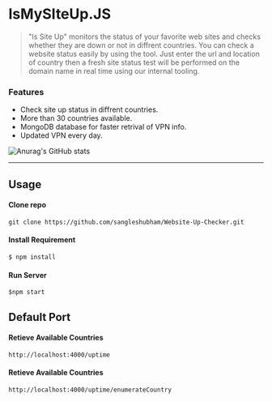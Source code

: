 # IsMySIteUp.JS
> "Is Site Up" monitors the status of your favorite web sites and checks whether they are down or not in diffrent countries. You can check a website status easily by using the tool. Just enter the url and location of country then a fresh site status test will be performed on the domain name in real time using our internal tooling.

### Features

- Check site up status in diffrent countries. 
- More than 30 countries available.
- MongoDB database for faster retrival of VPN info.
- Updated VPN every day.


![Anurag's GitHub stats](https://github-readme-stats.vercel.app/api?username=sangleshubham&show_icons=true&theme=transparent)


-------------

## Usage

#### Clone repo

`git clone https://github.com/sangleshubham/Website-Up-Checker.git`

#### Install Requirement
`$ npm install `

#### Run Server
`$npm start`

## Default Port
#### Retieve Available Countries
`http://localhost:4000/uptime`

#### Retieve Available Countries
`http://localhost:4000/uptime/enumerateCountry`
